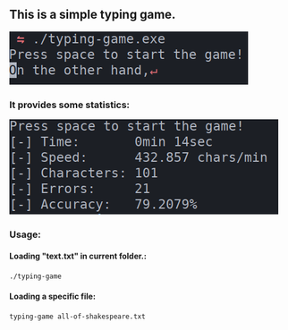 ## This is a simple typing game.
![example-0](pictures/example-0.png)

### It provides some statistics:
![example-1](pictures/example-1.png)

### Usage:
#### Loading "text.txt" in current folder.:
`./typing-game`

#### Loading a specific file:
`typing-game all-of-shakespeare.txt`
